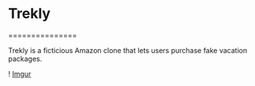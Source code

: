 # Trekly
===============

Trekly is a ficticious Amazon clone that lets users purchase fake vacation packages.

! [Imgur](http://i.imgur.com/8JN8KM0.png)

